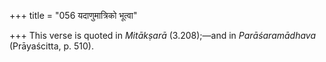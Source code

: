 +++
title = "056 यदाणुमात्रिको भूत्वा"

+++
This verse is quoted in *Mitākṣarā* (3.208);—and in *Parāśaramādhava*
(Prāyaścitta, p. 510).



